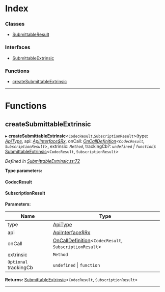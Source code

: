 

# Index

### Classes

* [SubmittableResult](../classes/_submittableextrinsic_.submittableresult.md)

### Interfaces

* [SubmittableExtrinsic](../interfaces/_submittableextrinsic_.submittableextrinsic.md)

### Functions

* [createSubmittableExtrinsic](_submittableextrinsic_.md#createsubmittableextrinsic)

---

# Functions

<a id="createsubmittableextrinsic"></a>

##  createSubmittableExtrinsic

▸ **createSubmittableExtrinsic**<`CodecResult`,`SubscriptionResult`>(type: *[ApiType](_types_.md#apitype)*, api: *[ApiInterface$Rx](_types_.md#apiinterface_rx)*, onCall: *[OnCallDefinition](_types_.md#oncalldefinition)<`CodecResult`, `SubscriptionResult`>*, extrinsic: *`Method`*, trackingCb?: *`undefined` \| `function`*): [SubmittableExtrinsic](../interfaces/_submittableextrinsic_.submittableextrinsic.md)<`CodecResult`, `SubscriptionResult`>

*Defined in [SubmittableExtrinsic.ts:72](https://github.com/polkadot-js/api/blob/0ab3916/packages/api/src/SubmittableExtrinsic.ts#L72)*

**Type parameters:**

#### CodecResult 
#### SubscriptionResult 
**Parameters:**

| Name | Type |
| ------ | ------ |
| type | [ApiType](_types_.md#apitype) |
| api | [ApiInterface$Rx](_types_.md#apiinterface_rx) |
| onCall | [OnCallDefinition](_types_.md#oncalldefinition)<`CodecResult`, `SubscriptionResult`> |
| extrinsic | `Method` |
| `Optional` trackingCb | `undefined` \| `function` |

**Returns:** [SubmittableExtrinsic](../interfaces/_submittableextrinsic_.submittableextrinsic.md)<`CodecResult`, `SubscriptionResult`>

___

